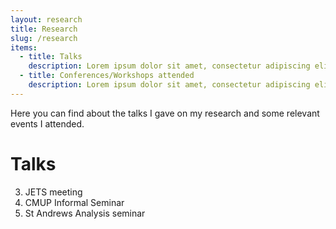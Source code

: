 ```yaml
---
layout: research
title: Research
slug: /research
items:
  - title: Talks
    description: Lorem ipsum dolor sit amet, consectetur adipiscing elit, sed do eiusmod tempor incididunt ut labore et dolore magna aliqua. Ut enim ad minim veniam, quis nostrud exercitation ullamco laboris nisi ut aliquip ex ea commodo consequat.
  - title: Conferences/Workshops attended
    description: Lorem ipsum dolor sit amet, consectetur adipiscing elit, sed do eiusmod tempor incididunt ut labore et dolore magna aliqua. Ut enim ad minim veniam, quis nostrud exercitation ullamco laboris nisi ut aliquip ex ea commodo consequat. Duis aute irure dolor in reprehenderit in voluptate velit esse cillum dolore eu fugiat nulla pariatur.
---
```


Here you can find about the talks I gave on my research and some relevant events I attended.

<h1> Talks </h1>

3. JETS meeting
2. CMUP Informal Seminar
1. St Andrews Analysis seminar

<br />
<br />
